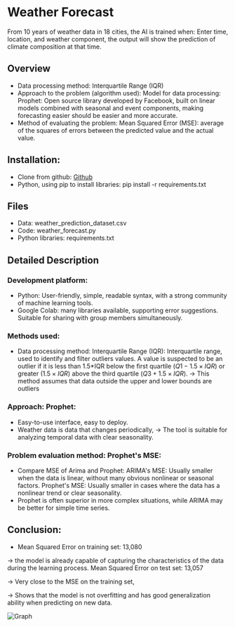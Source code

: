# Weather Forecast
From 10 years of weather data in 18 cities, the AI ​​is trained when:
Enter time, location, and weather component, the output will show the prediction of climate composition at that time.

## Overview
- Data processing method: Interquartile Range (IQR)
- Approach to the problem (algorithm used):
Model for data processing: Prophet: Open source library developed by Facebook, built on linear models combined with seasonal and event components, making forecasting easier should be easier and more accurate.
- Method of evaluating the problem:
Mean Squared Error (MSE): average of the squares of errors between the predicted value and the actual value.

## Installation:
- Clone from github: [Github](https://github.com/ManhHung110106/Final-Project-Weather-Forecast.git)
- Python, using pip to install libraries: pip install -r requirements.txt

## Files
- Data: weather_prediction_dataset.csv
- Code: weather_forecast.py
- Python libraries: requirements.txt
## Detailed Description
### Development platform:
- Python: User-friendly, simple, readable syntax, with a strong community of machine learning tools.
- Google Colab: many libraries available, supporting error suggestions. Suitable for sharing with group members simultaneously.
### Methods used:
- Data processing method: Interquartile Range (IQR):
Interquartile range, used to identify and filter outliers values. A value is suspected to be an outlier if it is less than 1.5*IQR below the first quartile $(Q1 - 1.5\times IQR)$ or greater $(1.5 \times IQR)$ above the third quartile $(Q3 + 1.5 \times IQR)$.
&rarr; This method assumes that data outside the upper and lower bounds are outliers
### Approach: Prophet:
- Easy-to-use interface, easy to deploy.
- Weather data is data that changes periodically, &rarr; The tool is suitable for analyzing temporal data with clear seasonality.
### Problem evaluation method: Prophet's MSE:
- Compare MSE of Arima and Prophet:
ARIMA's MSE: Usually smaller when the data is linear, without many obvious nonlinear or seasonal factors.
Prophet's MSE: Usually smaller in cases where the data has a nonlinear trend or clear seasonality.
- Prophet is often superior in more complex situations, while ARIMA may be better for simple time series.
## Conclusion:
- Mean Squared Error on training set: 13,080

 &rarr; the model is already capable of capturing the characteristics of the data during the learning process.
Mean Squared Error on test set: 13,057

 &rarr; Very close to the MSE on the training set,

 &rarr; Shows that the model is not overfitting and has good generalization ability when predicting on new data.

<img title="Graph" src="/images/graph.jpg">